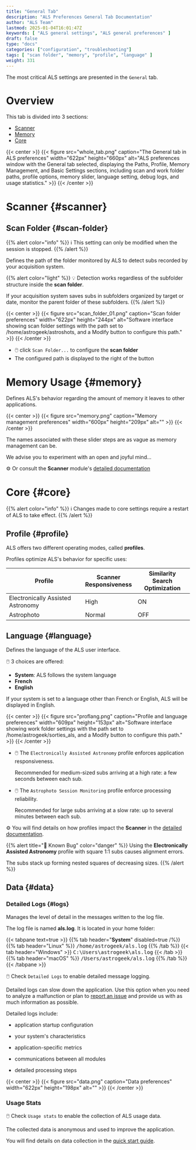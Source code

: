 ```yaml
---
title: "General Tab"
description: "ALS Preferences General Tab Documentation"
author: "ALS Team"
lastmod: 2025-01-04T16:01:47Z
keywords: [ "ALS general settings", "ALS general preferences" ]
draft: false
type: "docs"
categories: ["configuration", "troubleshooting"]
tags: [ "scan folder", "memory", "profile", "language" ]
weight: 331
---
```


The most critical ALS settings are presented in the `General` tab.

<div class="row">
<div class="col-md-4">

# Overview

This tab is divided into 3 sections:

- [Scanner](#scanner)
- [Memory](#memory)
- [Core](#core)

</div>
<div class="col-md-8 d-flex align-items-center justify-content-center">
{{< center >}}
{{< figure src="whole_tab.png"
caption="The General tab in ALS preferences"
width="622px"
height="660px"
alt="ALS preferences window with the General tab selected, displaying the Paths, Profile, Memory Management, and Basic Settings sections, including scan and work folder paths, profile options, memory slider, language setting, debug logs, and usage statistics." >}}
{{< /center >}}

</div>
</div>

# Scanner {#scanner}

## Scan Folder {#scan-folder}

{{% alert color="info" %}}
ℹ️ This setting can only be modified when the session is stopped.
{{% /alert %}}

Defines the path of the folder monitored by ALS to detect subs recorded by your acquisition system.

{{% alert color="light" %}}
💡 Detection works regardless of the subfolder structure inside the **scan folder**.

If your acquisition system saves subs in subfolders organized by target or date, monitor the parent folder of these subfolders.
{{% /alert %}}

{{< center >}}
{{< figure src="scan_folder_01.png"
caption="Scan folder preferences"
width="622px"
height="244px"
alt="Software interface showing scan folder settings with the path set to /home/astrogeek/astroshots, and a Modify button to configure this path." >}}
{{< /center >}}

- 🖱️ click `Scan Folder...` to configure the **scan folder**
- The configured path is displayed to the right of the button

# Memory Usage {#memory}

Defines ALS's behavior regarding the amount of memory it leaves to other applications.

{{< center >}}
{{< figure src="memory.png"
caption="Memory management preferences"
width="600px"
height="209px"
alt="" >}}
{{< /center >}}

The names associated with these slider steps are as vague as memory management can be.

We advise you to experiment with an open and joyful mind...

⚙️ Or consult the **Scanner** module's [detailed documentation](../../../reference/modules/scanner#memory-management) 

# Core {#core}

{{% alert color="info" %}}
ℹ️ Changes made to core settings require a restart of ALS to take effect.
{{% /alert %}}

<div class="row">
<div class="col-md-6">

## Profile {#profile}

ALS offers two different operating modes, called **profiles**.

Profiles optimize ALS's behavior for specific uses:

| Profile                            | Scanner<br>Responsiveness | Similarity<br>Search Optimization |
|------------------------------------|---------------------------|-----------------------------------|
| Electronically Assisted Astronomy  | High                      | ON                                |
| Astrophoto                         | Normal                    | OFF                               |


</div>
<div class="col-md-6">

## Language {#language}

Defines the language of the ALS user interface.

🖱️ 3 choices are offered:

- **System**: ALS follows the system language
- **French**
- **English**

If your system is set to a language other than French or English, ALS will be displayed in English.

</div>
</div>

{{< center >}}
{{< figure src="proflang.png"
caption="Profile and language preferences"
width="609px"
height="153px"
alt="Software interface showing work folder settings with the path set to /home/astrogeek/sorties_als, and a Modify button to configure this path." >}}
{{< /center >}}




- 🖱️ The `Electronically Assisted Astronomy` profile enforces application responsiveness.

   Recommended for medium-sized subs arriving at a high rate: a few seconds between each sub.

- 🖱️ The `Astrophoto Session Monitoring` profile enforce processing reliability.

   Recommended for large subs arriving at a slow rate: up to several minutes between each sub.

⚙️ You will find details on how profiles impact the **Scanner** in the [detailed documentation](../../../reference/modules/scanner#wait).

{{% alert title="🐛 Known Bug" color="danger" %}}
Using the **Electronically Assisted Astronomy** profile with square 1:1 subs causes alignment errors.

The subs stack up forming nested squares of decreasing sizes.
{{% /alert %}}


## Data {#data}

### Detailed Logs {#logs}

Manages the level of detail in the messages written to the log file.

The log file is named **als.log**. It is located in your home folder:

{{< tabpane text=true >}}
  {{% tab header="**System**" disabled=true /%}}
  {{% tab header="Linux" %}}
  <span style="font-family: monospace;">/home/astrogeek/als.log</span>
  {{% /tab %}}
  {{< tab header="Windows" >}}
  <span style="font-family: monospace;">C:\Users\astrogeek\als.log</span>
  {{< /tab >}}
  {{% tab header="macOS"  %}}
  <span style="font-family: monospace;">/Users/astrogeek/als.log</span>
  {{% /tab %}}
{{< /tabpane >}}


🖱️ Check `Detailed Logs` to enable detailed message logging.

Detailed logs can slow down the application. Use this option when you need to analyze a malfunction 
or plan to [report an issue](https://github.com/deufrai/als/issues) and provide us with as much information as possible.

Detailed logs include:
<div class="row">
<div class="col-md-6">

- application startup configuration

- your system's characteristics

- application-specific metrics

</div>
<div class="col-md-6">

- communications between all modules

- detailed processing steps
</div>
</div>


{{< center >}}
{{< figure src="data.png"
caption="Data preferences"
width="622px"
height="198px"
alt="" >}}
{{< /center >}}

### Usage Stats

🖱️ Check `Usage stats` to enable the collection of ALS usage data.

The collected data is anonymous and used to improve the application.

You will find details on data collection in the [quick start guide](../../../quickstart#usage-stats).
